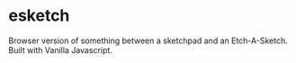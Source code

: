 # esketch
Browser version of something between a sketchpad and an Etch-A-Sketch. Built with Vanilla Javascript.
